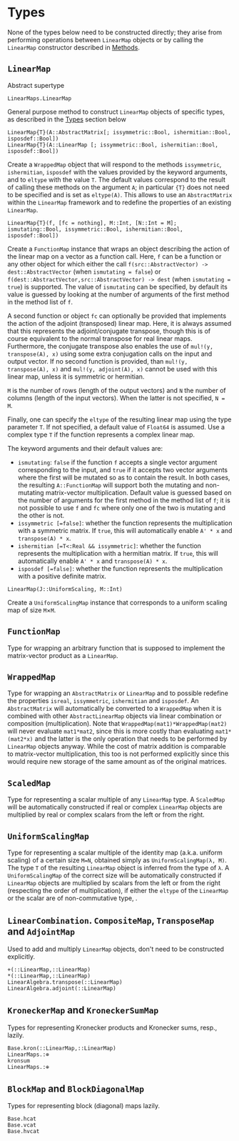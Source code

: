 # Types

None of the types below need to be constructed directly; they arise from
performing operations between `LinearMap` objects or by calling the `LinearMap`
constructor described in [Methods](@ref).

## `LinearMap`

Abstract supertype

```@docs
LinearMaps.LinearMap
```

General purpose method to construct `LinearMap` objects of specific types,
as described in the [Types](#types) section below

```
LinearMap{T}(A::AbstractMatrix[; issymmetric::Bool, ishermitian::Bool, isposdef::Bool])
LinearMap{T}(A::LinearMap [; issymmetric::Bool, ishermitian::Bool, isposdef::Bool])
```
Create a `WrappedMap` object that will respond to the methods `issymmetric`,
`ishermitian`, `isposdef` with the values provided by the keyword arguments,
and to `eltype` with the value `T`. The default values correspond to the
result of calling these methods on the argument `A`; in particular `{T}`
does not need to be specified and is set as `eltype(A)`. This allows to use
an `AbstractMatrix` within the `LinearMap` framework and to redefine the
properties of an existing `LinearMap`.

```
LinearMap{T}(f, [fc = nothing], M::Int, [N::Int = M]; ismutating::Bool, issymmetric::Bool, ishermitian::Bool, isposdef::Bool])
```
Create a `FunctionMap` instance that wraps an object describing the action
of the linear map on a vector as a function call. Here, `f` can be a
function or any other object for which either the call
`f(src::AbstractVector) -> dest::AbstractVector` (when `ismutating = false`)
or `f(dest::AbstractVector,src::AbstractVector) -> dest` (when
`ismutating = true`) is supported. The value of `ismutating` can be
specified, by default its value is guessed by looking at the number of
arguments of the first method in the method list of `f`.

A second function or object `fc` can optionally be provided that implements
the action of the adjoint (transposed) linear map. Here, it is always
assumed that this represents the adjoint/conjugate transpose, though this is
of course equivalent to the normal transpose for real linear maps.
Furthermore, the conjugate transpose also enables the use of
`mul!(y, transpose(A), x)` using some extra conjugation calls on the input
and output vector. If no second function is provided, than
`mul!(y, transpose(A), x)` and `mul!(y, adjoint(A), x)` cannot be used with
this linear map, unless it is symmetric or hermitian.

`M` is the number of rows (length of the output vectors) and `N` the number
of columns (length of the input vectors). When the latter is not specified,
`N = M`.

Finally, one can specify the `eltype` of the resulting linear map using the
type parameter `T`. If not specified, a default value of `Float64` is
assumed. Use a complex type `T` if the function represents a complex linear
map.

The keyword arguments and their default values are:

*   `ismutating`: `false` if the function `f` accepts a single vector
    argument corresponding to the input, and `true` if it accepts two vector
    arguments where the first will be mutated so as to contain the result.
    In both cases, the resulting `A::FunctionMap` will support both the
    mutating and non-mutating matrix-vector multiplication. Default value is
    guessed based on the number of arguments for the first method in the
    method list of `f`; it is not possible to use `f` and `fc` where only
    one of the two is mutating and the other is not.
*   `issymmetric [=false]`: whether the function represents the
    multiplication with a symmetric matrix. If `true`, this will
    automatically enable `A' * x` and `transpose(A) * x`.
*   `ishermitian [=T<:Real && issymmetric]`: whether the function represents
    the multiplication with a hermitian matrix. If `true`, this will
    automatically enable `A' * x` and `transpose(A) * x`.
*   `isposdef [=false]`: whether the function represents the multiplication
    with a positive definite matrix.

```
LinearMap(J::UniformScaling, M::Int)
```
Create a `UniformScalingMap` instance that corresponds to a uniform scaling
map of size `M`×`M`.

## `FunctionMap`

Type for wrapping an arbitrary function that is supposed to implement the
matrix-vector product as a `LinearMap`.

## `WrappedMap`

Type for wrapping an `AbstractMatrix` or `LinearMap` and to possible redefine
the properties `isreal`, `issymmetric`, `ishermitian` and `isposdef`. An
`AbstractMatrix` will automatically be converted to a `WrappedMap` when it is
combined with other `AbstractLinearMap` objects via linear combination or
composition (multiplication). Note that `WrappedMap(mat1)*WrappedMap(mat2)`
will never evaluate `mat1*mat2`, since this is more costly than evaluating
`mat1*(mat2*x)` and the latter is the only operation that needs to be performed
by `LinearMap` objects anyway. While the cost of matrix addition is comparable
to matrix-vector multiplication, this too is not performed explicitly since
this would require new storage of the same amount as of the original matrices.

## `ScaledMap`

Type for representing a scalar multiple of any `LinearMap` type. A
`ScaledMap` will be automatically constructed if real or complex `LinearMap`
objects are multiplied by real or complex scalars from the left or from the
right.

## `UniformScalingMap`

Type for representing a scalar multiple of the identity map (a.k.a. uniform
scaling) of a certain size `M=N`, obtained simply as `UniformScalingMap(λ, M)`.
The type `T` of the resulting `LinearMap` object is inferred from the type of
`λ`. A `UniformScalingMap` of the correct size will be automatically
constructed if `LinearMap` objects are multiplied by scalars from the left
or from the right (respecting the order of multiplication), if either the
`eltype` of the `LinearMap` or the scalar are of non-commutative type, .

## `LinearCombination`. `CompositeMap`, `TransposeMap` and `AdjointMap`

Used to add and multiply `LinearMap` objects, don't need to be constructed explicitly.

```@docs
+(::LinearMap,::LinearMap)
*(::LinearMap,::LinearMap)
LinearAlgebra.transpose(::LinearMap)
LinearAlgebra.adjoint(::LinearMap)
```

## `KroneckerMap` and `KroneckerSumMap`

Types for representing Kronecker products and Kronecker sums, resp., lazily.

```@docs
Base.kron(::LinearMap,::LinearMap)
LinearMaps.:⊗
kronsum
LinearMaps.:⊕
```

## `BlockMap` and `BlockDiagonalMap`

Types for representing block (diagonal) maps lazily.

```@docs
Base.hcat
Base.vcat
Base.hvcat
```